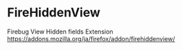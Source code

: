 FireHiddenView
==============

Firebug View Hidden fields Extension  
https://addons.mozilla.org/ja/firefox/addon/firehiddenview/
